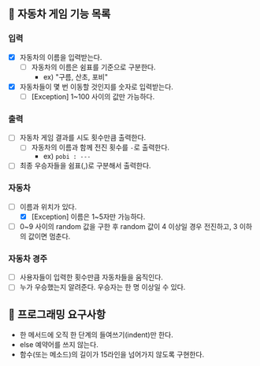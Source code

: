 ## 🚩 자동차 게임 기능 목록 

### 입력
- [x] 자동차의 이름을 입력받는다.
  - [ ] 자동차의 이름은 쉼표를 기준으로 구분한다. 
    - ex) "구름, 산초, 포비"
- [x] 자동차들이 몇 번 이동할 것인지를 숫자로 입력받는다.
  - [ ] [Exception] 1~100 사이의 값만 가능하다.

### 출력
- [ ] 자동차 게임 결과를 시도 횟수만큼 출력한다.
  - [ ] 자동차의 이름과 함께 전진 횟수를 `-`로 출력한다.
    - ex) `pobi : ---`
- [ ] 최종 우승자들을 쉼표(,)로 구분해서 출력한다.

### 자동차
- [ ] 이름과 위치가 있다.
  - [x] [Exception] 이름은 1~5자만 가능하다.
- [ ] 0~9 사이의 random 값을 구한 후 random 값이 4 이상일 경우 전진하고, 3 이하의 값이면 멈춘다.

### 자동차 경주
- [ ] 사용자들이 입력한 횟수만큼 자동차들을 움직인다.
- [ ] 누가 우승했는지 알려준다. 우승자는 한 명 이상일 수 있다.

## 📑 프로그래밍 요구사항
- 한 메서드에 오직 한 단계의 들여쓰기(indent)만 한다.
- else 예약어를 쓰지 않는다.
- 함수(또는 메소드)의 길이가 15라인을 넘어가지 않도록 구현한다.